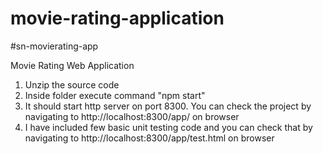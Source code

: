 # movie-rating-application

#sn-movierating-app

Movie Rating Web Application

1. Unzip the source code
2. Inside folder execute command "npm start"
3. It should start http server on port 8300. You can check the project by navigating to http://localhost:8300/app/ on browser
4. I have included few basic unit testing code and you can check that by navigating to http://localhost:8300/app/test.html on 	    browser
